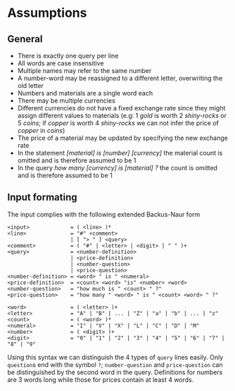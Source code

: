 # Assumptions

## General

- There is exactly one query per line
- All words are case insensitive
- Multiple names may refer to the same number
- A number-word may be reassigned to a different letter, overwriting the old letter
- Numbers and materials are a single word each
- There may be multiple currencies
- Different currencies do not have a fixed exchange rate since they might assign different values to materials (e.g: 1 *gold* is worth 2 *shiny-rocks* or 5 *coins*; if *copper* is worth 4 *shiny-rocks* we can not infer the price of *copper* in *coins*)
- The price of a material may be updated by specifying the new exchange rate
- In the statement *[material] is [number] [currency]* the material count is omitted and is therefore assumed to be 1
- In the query *how many [currency] is [material] ?* the count is omitted and is therefore assumed to be 1


## Input formating

The input complies with the following extended Backus-Naur form

```
<input>             = ( <line> )*
<line>              = "#" <comment>
                    | [ "> " ] <query>
<comment>           = ( "#" | <letter> | <digit> | " " )+
<query>             = <number-definition>
                    | <price-definition>
                    | <number-question>
                    | <price-question>
<number-definition> = <word> " is " <numeral>
<price-definition>  = <count> <word> "is" <number> <word>
<number-question>   = "how much is " <count> " ?"
<price-question>    = "how many " <word> " is " <count> <word> " ?"

<word>              = ( <letter> )+
<letter>            = "A" | "B" | ... | "Z" | "a" | "b" | ... | "z"
<count>             = ( <word> )*
<numeral>           = "I" | "V" | "X" | "L" | "C" | "D" | "M"
<number>            = ( <digit> )+
<digit>             = "0" | "1" | "2" | "3" | "4" | "5" | "6" | "7" | "8" | "9"
```

Using this syntax we can distinguish the 4 types of `query` lines easily.
Only `question`s end with the symbol `?`; `number-question` and `price-question` can be distinguished by the second word in the query. Definitions for numbers are 3 words long while those for prices contain at least 4 words.
